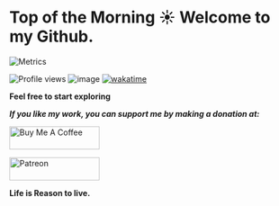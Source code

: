 # Top of the Morning ☀️ Welcome to my Github.

![Metrics](https://metrics.lecoq.io/mwala-zm)  

![Profile views](https://gpvc.arturio.dev/mwala-zm) ![image](https://www.codewars.com/users/mwala-zm/badges/micro) [![wakatime](https://wakatime.com/badge/user/f1e9472e-19ff-4947-9407-b98050852244.svg)](https://wakatime.com/@f1e9472e-19ff-4947-9407-b98050852244)

<b> Feel free to start exploring </b>
<div>
  <i><b>If you like my work, you can support me by making a donation at: </b></i>

  <a href="https://www.buymeacoffee.com/mwala" target="_blank"><img src="https://cdn.buymeacoffee.com/buttons/default-orange.png" alt="Buy Me A Coffee" height="41" width="160"></a>

  <!--Patreon link-->

  <a href="https://www.patreon.com/theraidzeropodcast">
    <img src="https://c5.patreon.com/external/logo/become_a_patron_button@2x.png" width="160" height="41" alt="Patreon">
  </a><br>
  
  <b>Life is Reason to live.
 </div>
  
